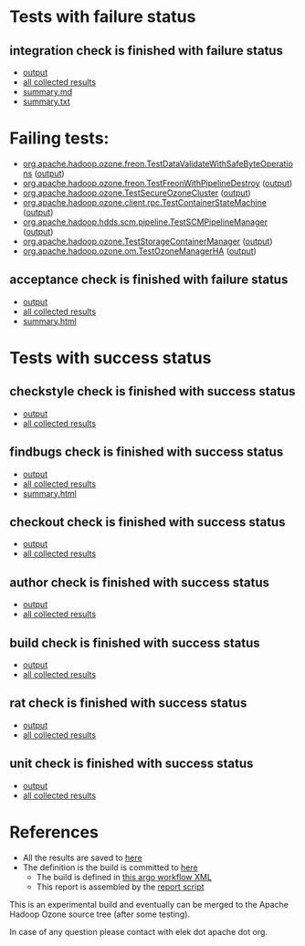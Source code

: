 # Tests with failure status

## integration check is finished with failure status

   * [output](https://raw.githubusercontent.com/elek/ozone-ci-03/master/pr/pr-hdds-2461-6k78x/integration/output.log)
   * [all collected results](https://github.com/elek/ozone-ci-03/tree/master/pr/pr-hdds-2461-6k78x/integration)
   * [summary.md](https://github.com/elek/ozone-ci-03/tree/master/pr/pr-hdds-2461-6k78x/integration/summary.md)
   * [summary.txt](https://github.com/elek/ozone-ci-03/tree/master/pr/pr-hdds-2461-6k78x/integration/summary.txt)

# Failing tests: 

 * [org.apache.hadoop.ozone.freon.TestDataValidateWithSafeByteOperations](hadoop-ozone/tools/org.apache.hadoop.ozone.freon.TestDataValidateWithSafeByteOperations.txt) ([output](hadoop-ozone/tools/org.apache.hadoop.ozone.freon.TestDataValidateWithSafeByteOperations-output.txt))
 * [org.apache.hadoop.ozone.freon.TestFreonWithPipelineDestroy](hadoop-ozone/tools/org.apache.hadoop.ozone.freon.TestFreonWithPipelineDestroy.txt) ([output](hadoop-ozone/tools/org.apache.hadoop.ozone.freon.TestFreonWithPipelineDestroy-output.txt))
 * [org.apache.hadoop.ozone.TestSecureOzoneCluster](hadoop-ozone/integration-test/org.apache.hadoop.ozone.TestSecureOzoneCluster.txt) ([output](hadoop-ozone/integration-test/org.apache.hadoop.ozone.TestSecureOzoneCluster-output.txt))
 * [org.apache.hadoop.ozone.client.rpc.TestContainerStateMachine](hadoop-ozone/integration-test/org.apache.hadoop.ozone.client.rpc.TestContainerStateMachine.txt) ([output](hadoop-ozone/integration-test/org.apache.hadoop.ozone.client.rpc.TestContainerStateMachine-output.txt))
 * [org.apache.hadoop.hdds.scm.pipeline.TestSCMPipelineManager](hadoop-ozone/integration-test/org.apache.hadoop.hdds.scm.pipeline.TestSCMPipelineManager.txt) ([output](hadoop-ozone/integration-test/org.apache.hadoop.hdds.scm.pipeline.TestSCMPipelineManager-output.txt))
 * [org.apache.hadoop.ozone.TestStorageContainerManager](hadoop-ozone/integration-test/org.apache.hadoop.ozone.TestStorageContainerManager.txt) ([output](hadoop-ozone/integration-test/org.apache.hadoop.ozone.TestStorageContainerManager-output.txt))
 * [org.apache.hadoop.ozone.om.TestOzoneManagerHA](hadoop-ozone/integration-test/org.apache.hadoop.ozone.om.TestOzoneManagerHA.txt) ([output](hadoop-ozone/integration-test/org.apache.hadoop.ozone.om.TestOzoneManagerHA-output.txt))

## acceptance check is finished with failure status

   * [output](https://raw.githubusercontent.com/elek/ozone-ci-03/master/pr/pr-hdds-2461-6k78x/acceptance/output.log)
   * [all collected results](https://github.com/elek/ozone-ci-03/tree/master/pr/pr-hdds-2461-6k78x/acceptance)
   * [summary.html](https://elek.github.io/ozone-ci-03/pr/pr-hdds-2461-6k78x/acceptance/summary.html)



# Tests with success status

## checkstyle check is finished with success status

   * [output](https://raw.githubusercontent.com/elek/ozone-ci-03/master/pr/pr-hdds-2461-6k78x/checkstyle/output.log)
   * [all collected results](https://github.com/elek/ozone-ci-03/tree/master/pr/pr-hdds-2461-6k78x/checkstyle)


## findbugs check is finished with success status

   * [output](https://raw.githubusercontent.com/elek/ozone-ci-03/master/pr/pr-hdds-2461-6k78x/findbugs/output.log)
   * [all collected results](https://github.com/elek/ozone-ci-03/tree/master/pr/pr-hdds-2461-6k78x/findbugs)
   * [summary.html](https://elek.github.io/ozone-ci-03/pr/pr-hdds-2461-6k78x/findbugs/summary.html)


## checkout check is finished with success status

   * [output](https://raw.githubusercontent.com/elek/ozone-ci-03/master/pr/pr-hdds-2461-6k78x/checkout/output.log)
   * [all collected results](https://github.com/elek/ozone-ci-03/tree/master/pr/pr-hdds-2461-6k78x/checkout)


## author check is finished with success status

   * [output](https://raw.githubusercontent.com/elek/ozone-ci-03/master/pr/pr-hdds-2461-6k78x/author/output.log)
   * [all collected results](https://github.com/elek/ozone-ci-03/tree/master/pr/pr-hdds-2461-6k78x/author)


## build check is finished with success status

   * [output](https://raw.githubusercontent.com/elek/ozone-ci-03/master/pr/pr-hdds-2461-6k78x/build/output.log)
   * [all collected results](https://github.com/elek/ozone-ci-03/tree/master/pr/pr-hdds-2461-6k78x/build)


## rat check is finished with success status

   * [output](https://raw.githubusercontent.com/elek/ozone-ci-03/master/pr/pr-hdds-2461-6k78x/rat/output.log)
   * [all collected results](https://github.com/elek/ozone-ci-03/tree/master/pr/pr-hdds-2461-6k78x/rat)


## unit check is finished with success status

   * [output](https://raw.githubusercontent.com/elek/ozone-ci-03/master/pr/pr-hdds-2461-6k78x/unit/output.log)
   * [all collected results](https://github.com/elek/ozone-ci-03/tree/master/pr/pr-hdds-2461-6k78x/unit)




# References

 * All the results are saved to [here](https://github.com/elek/ozone-ci-03/tree/master/pr/pr-hdds-2461-6k78x/)
 * The definition is the build is committed to [here](https://github.com/elek/argo-ozone)
    * The build is defined in [this argo workflow XML](https://github.com/elek/argo-ozone/blob/master/ozone-build.yaml)
    * This report is assembled by the [report script](https://github.com/elek/argo-ozone/blob/master/scripts/report.sh)

This is an experimental build and eventually can be merged to the Apache Hadoop Ozone source tree (after some testing).

In case of any question please contact with elek dot apache dot org.

